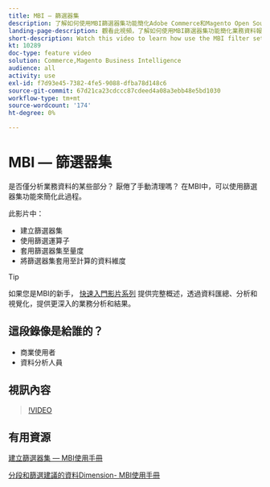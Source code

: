 ```yaml
---
title: MBI — 篩選器集
description: 了解如何使用MBI篩選器集功能簡化Adobe Commerce和Magento Open Source的業務資料報告。
landing-page-description: 觀看此視頻，了解如何使用MBI篩選器集功能簡化業務資料報告。
short-description: Watch this video to learn how use the MBI filter sets feature to simplify business data reporting.
kt: 10289
doc-type: feature video
solution: Commerce,Magento Business Intelligence
audience: all
activity: use
exl-id: f7d93e45-7382-4fe5-9088-dfba78d148c6
source-git-commit: 67d21ca23cdccc87cdeed4a08a3ebb48e5bd1030
workflow-type: tm+mt
source-wordcount: '174'
ht-degree: 0%

---
```


# MBI — 篩選器集

是否僅分析業務資料的某些部分？ 厭倦了手動清理嗎？ 在MBI中，可以使用篩選器集功能來簡化此過程。

此影片中：

- 建立篩選器集
- 使用篩選運算子
- 套用篩選器集至量度
- 將篩選器集套用至計算的資料維度

>[!TIP]
>
>如果您是MBI的新手， [快速入門影片系列](1-overview.md) 提供完整概述，透過資料匯總、分析和視覺化，提供更深入的業務分析和結果。

## 這段錄像是給誰的？

- 商業使用者
- 資料分析人員

## 視訊內容

>[!VIDEO](https://video.tv.adobe.com/v/342408?quality=12&learn=on)

## 有用資源

[建立篩選器集 — MBI使用手冊](https://experienceleague.adobe.com/docs/commerce-business-intelligence/mbi/build/reports/ess-manage-data-filters.html)

[分段和篩選建議的資料Dimension- MBI使用手冊](https://experienceleague.adobe.com/docs/commerce-business-intelligence/mbi/best-practices/data/segment-filter.html)
